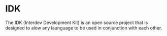 # IDK

The IDK (Interdev Development Kit) is an open source project that is designed to alow any launguage to be used in conjunction with each other.

